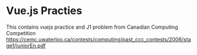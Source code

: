 # Vue.js Practies
This contains vuejs practice and J1 problem from Canadian Computing Competition https://cemc.uwaterloo.ca/contests/computing/past_ccc_contests/2006/stage1/juniorEn.pdf


